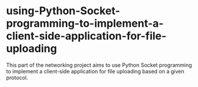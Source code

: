 # using-Python-Socket-programming-to-implement-a-client-side-application-for-file-uploading
 This part of the networking project aims to use Python Socket programming to  implement a client-side application for file uploading based on a given protocol.
